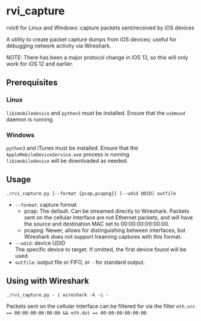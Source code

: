 # rvi_capture
rvictl for Linux and Windows: capture packets sent/received by iOS devices

A utility to create packet capture dumps from iOS devices; useful for debugging network activity via Wireshark.

NOTE: There has been a major protocol change in iOS 13, so this will only work for iOS 12 and earlier.

## Prerequisites

### Linux
`libimobiledevice` and `python3` must be installed. Ensure that the `usbmuxd` daemon is running.

### Windows
`python3` and iTunes must be installed. Ensure that the `AppleMobileDeviceService.exe` process is running.  
`libimobiledevice` will be downloaded as needed.

## Usage

```
./rvi_capture.py [--format {pcap,pcapng}] [--udid UDID] outfile
```
* `--format`: capture format
    * pcap: The default. Can be streamed directly to Wireshark. Packets sent on the cellular interface
      are not Ethernet packets, and will have the source and destination MAC set to 00:00:00:00:00:00.
    * pcapng: Newer, allows for distinguishing between interfaces, but Wireshark does not support 
      treaming captures with this format.
* `--udid`: device UDID  
  The specific device to target. If omitted, the first device found will be used.
* `outfile`: output file or FIFO, or `-` for standard output.

## Using with Wireshark
```
./rvi_capture.py - | wireshark -k -i -
```
Packets sent on the cellular interface can be filtered for via the filter
`eth.src == 00:00:00:00:00:00 && eth.dst == 00:00:00:00:00:00`.
